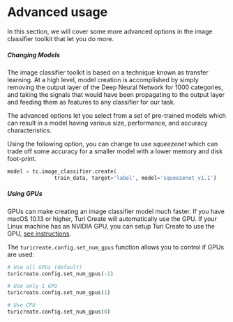 # Advanced usage

In this section, we will cover some more advanced options in the image
classifier toolkit that let you do more.

##### Changing Models

The image classifier toolkit is based on a technique known as transfer
learning. At a high level, model creation is
accomplished by simply removing the output layer of the Deep Neural
Network for 1000 categories, and taking the signals that would have been
propagating to the output layer and feeding them as features to any
classifier for our task.

The advanced options let you select from a set of pre-trained models
which can result in a model having various size, performance, and
accuracy characteristics.

Using the following option, you can change to use *squeezenet* which can
trade off some accuracy for a smaller model with a lower memory and disk
foot-print.

```python
model = tc.image_classifier.create(
               train_data, target='label', model='squeezenet_v1.1')
```

##### Using GPUs

GPUs can make creating an image classifier model much faster. If you have
macOS 10.13 or higher, Turi Create will automatically use the GPU. If
your Linux machine has an NVIDIA GPU, you can setup Turi Create to use
the GPU, [see instructions](https://github.com/apple/turicreate/blob/master/LinuxGPU.md).

The `turicreate.config.set_num_gpus` function allows you to control if GPUs are used:
```python
# Use all GPUs (default)
turicreate.config.set_num_gpus(-1)

# Use only 1 GPU
turicreate.config.set_num_gpus(1)

# Use CPU
turicreate.config.set_num_gpus(0)
```


